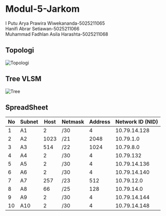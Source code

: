 # Modul-5-Jarkom

I Putu Arya Prawira Wiwekananda-5025211065<br>
Hanifi Abrar Setiawan-5025211066<br>
Muhammad Fadhlan Asila Harashta-5025211068<br>

## Topologi
![Topologi](https://cdn.discordapp.com/attachments/903112010504482836/1185193704810623076/image.png?ex=658eb8a7&is=657c43a7&hm=0c436d98a611d38e011d1eaf582788c69a36b8d54e3abcbec92c7c5517772d97&)

## Tree VLSM
![Tree](https://cdn.discordapp.com/attachments/1173915504872796160/1185213790120329216/image.png?ex=658ecb5b&is=657c565b&hm=7315d2905115e3e056262ffe3c42644d6ed95aa6512827aa9d553bddfde75de4&)

## SpreadSheet
| No | Subnet | Host | Netmask | Address | Network ID (NID) |
|---|--------|------|---------|---------|------------------|
| 1 | A1     | 2    | /30     | 4       | 10.79.14.128    |
| 2 | A2     | 1023 | /21     | 2048    | 10.79.1.0        |
| 3 | A3     | 514  | /22     | 1024    | 10.79.8.0        |
| 4 | A4     | 2    | /30     | 4       | 10.79.132       |
| 5 | A5     | 2    | /30     | 4       | 10.79.14.136    |
| 6 | A6     | 2    | /30     | 4       | 10.79.14.140    |
| 7 | A7     | 257  | /23     | 512     | 10.79.12.0       |
| 8 | A8     | 66   | /25     | 128     | 10.79.14.0       |
| 9 | A9     | 2    | /30     | 4       | 10.79.14.144    |
|10 | A10    | 2    | /30     | 4       | 10.79.14.148    |
